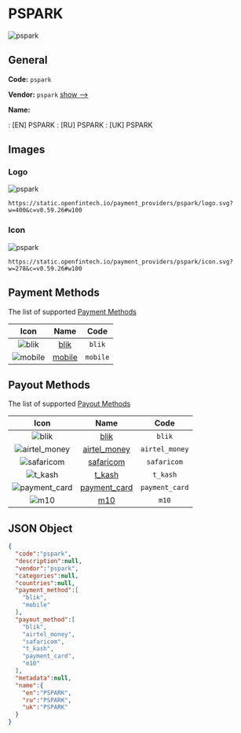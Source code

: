 
# PSPARK 
![pspark](https://static.openfintech.io/payment_providers/pspark/logo.svg?w=400&c=v0.59.26#w100)  

## General 
 
**Code:** `pspark` 
 
**Vendor:** `pspark` [show -->](/vendors/pspark/) 
 
**Name:** 
 
:	[EN] PSPARK 
:	[RU] PSPARK 
:	[UK] PSPARK 
 

## Images 

### Logo 
 
![pspark](https://static.openfintech.io/payment_providers/pspark/logo.svg?w=400&c=v0.59.26#w100)  

```
https://static.openfintech.io/payment_providers/pspark/logo.svg?w=400&c=v0.59.26#w100
```  

### Icon 
 
![pspark](https://static.openfintech.io/payment_providers/pspark/icon.svg?w=278&c=v0.59.26#w100)  

```
https://static.openfintech.io/payment_providers/pspark/icon.svg?w=278&c=v0.59.26#w100
```  

## Payment Methods 
 
The list of supported [Payment Methods](/payment-methods/) 

|Icon|Name|Code| 
|:---:|:---:|:---:| 
|![blik](https://static.openfintech.io/payment_methods/blik/icon.png?w=278&c=v0.59.26#w100) |[blik](/payment-methods/blik/)|`blik`| 
|![mobile](https://static.openfintech.io/payment_methods/mobile/icon.svg?w=278&c=v0.59.26#w100) |[mobile](/payment-methods/mobile/)|`mobile`| 
 

## Payout Methods 
 
The list of supported [Payout Methods](/payout-methods/) 

|Icon|Name|Code| 
|:---:|:---:|:---:| 
|![blik](https://static.openfintech.io/payout_methods/blik/icon.png?w=278&c=v0.59.26#w40) |[blik](payout-methodsblik/)|`blik`| 
|![airtel_money](https://static.openfintech.io/payout_methods/airtel_money/icon.png?w=278&c=v0.59.26#w40) |[airtel_money](payout-methodsairtel_money/)|`airtel_money`| 
|![safaricom](https://static.openfintech.io/payout_methods/safaricom/icon.png?w=278&c=v0.59.26#w40) |[safaricom](payout-methodssafaricom/)|`safaricom`| 
|![t_kash](https://static.openfintech.io/payout_methods/t_kash/icon.svg?w=278&c=v0.59.26#w40) |[t_kash](payout-methodst_kash/)|`t_kash`| 
|![payment_card](https://static.openfintech.io/payout_methods/payment_card/icon.svg?w=278&c=v0.59.26#w40) |[payment_card](payout-methodspayment_card/)|`payment_card`| 
|![m10](https://static.openfintech.io/payout_methods/m10/icon.png?w=278&c=v0.59.26#w40) |[m10](payout-methodsm10/)|`m10`| 
 

## JSON Object 

```json
{
  "code":"pspark",
  "description":null,
  "vendor":"pspark",
  "categories":null,
  "countries":null,
  "payment_method":[
    "blik",
    "mobile"
  ],
  "payout_method":[
    "blik",
    "airtel_money",
    "safaricom",
    "t_kash",
    "payment_card",
    "m10"
  ],
  "metadata":null,
  "name":{
    "en":"PSPARK",
    "ru":"PSPARK",
    "uk":"PSPARK"
  }
}
```  
